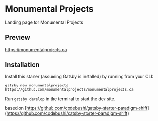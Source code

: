 # Monumental Projects

Landing page for Monumental Projects

## Preview

https://monumentalprojects.ca

## Installation

Install this starter (assuming Gatsby is installed) by running from your CLI:

```
gatsby new monumentalprojects https://github.com/monumentalprojects/monumentalprojects.ca
```

Run `gatsby develop` in the terminal to start the dev site.

based on [https://github.com/codebushi/gatsby-starter-paradigm-shift](https://github.com/codebushi/gatsby-starter-paradigm-shift)
